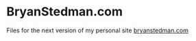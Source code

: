 BryanStedman.com
=========
Files for the next version of my personal site [bryanstedman.com](http://bryanstedman.com)
